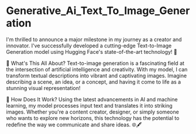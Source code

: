 # Generative_Ai_Text_To_Image_Generation
I'm thrilled to announce a major milestone in my journey as a creator and innovator. I've successfully developed a cutting-edge Text-to-Image Generation model using Hugging Face's state-of-the-art technology! 🤖

📌 What's This All About?
Text-to-image generation is a fascinating field at the intersection of artificial intelligence and creativity. With my model, I can transform textual descriptions into vibrant and captivating images. Imagine describing a scene, an idea, or a concept, and having it come to life as a stunning visual representation!

🔗 How Does It Work?
Using the latest advancements in AI and machine learning, my model processes input text and translates it into striking images. Whether you're a content creator, designer, or simply someone who wants to explore new horizons, this technology has the potential to redefine the way we communicate and share ideas. 🌐🖋️
